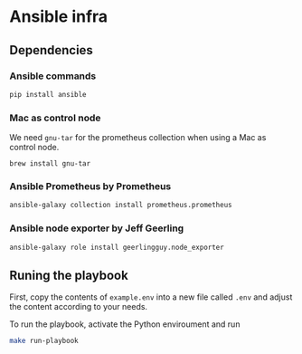 # Ansible infra

## Dependencies

### Ansible commands

```bash
pip install ansible
```

### Mac as control node

We need `gnu-tar` for the prometheus collection when using a Mac as control node.

```
brew install gnu-tar
```

### Ansible Prometheus by Prometheus

```bash
ansible-galaxy collection install prometheus.prometheus
```

### Ansible node exporter by Jeff Geerling

```bash
ansible-galaxy role install geerlingguy.node_exporter
```

## Runing the playbook

First, copy the contents of `example.env` into a new file called `.env` and
adjust the content according to your needs.

To run the playbook, activate the Python enviroument and run

```bash
make run-playbook
```